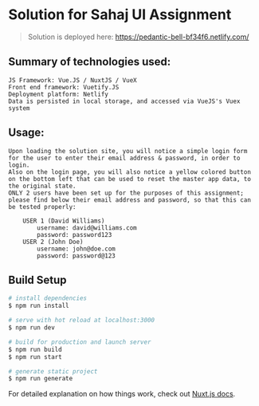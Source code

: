 # Solution for Sahaj UI Assignment

> Solution is deployed here: https://pedantic-bell-bf34f6.netlify.com/

## Summary of technologies used:
    JS Framework: Vue.JS / NuxtJS / VueX
    Front end framework: Vuetify.JS
    Deployment platform: Netlify
    Data is persisted in local storage, and accessed via VueJS's Vuex system 

## Usage: 
    Upon loading the solution site, you will notice a simple login form for the user to enter their email address & password, in order to login.
    Also on the login page, you will also notice a yellow colored button on the bottom left that can be used to reset the master app data, to the original state.
    ONLY 2 users have been set up for the purposes of this assignment; please find below their email address and password, so that this can be tested properly:

        USER 1 (David Williams)
            username: david@williams.com
            password: password123
        USER 2 (John Doe)
            username: john@doe.com
            password: password@123

## Build Setup

``` bash
# install dependencies
$ npm run install

# serve with hot reload at localhost:3000
$ npm run dev

# build for production and launch server
$ npm run build
$ npm run start

# generate static project
$ npm run generate
```

For detailed explanation on how things work, check out [Nuxt.js docs](https://nuxtjs.org).
